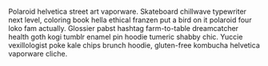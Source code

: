 Polaroid helvetica street art vaporware. Skateboard chillwave typewriter next level, coloring book hella ethical franzen put a bird on it polaroid four loko fam actually. Glossier pabst hashtag farm-to-table dreamcatcher health goth kogi tumblr enamel pin hoodie tumeric shabby chic. Yuccie vexillologist poke kale chips brunch hoodie, gluten-free kombucha helvetica vaporware cliche.